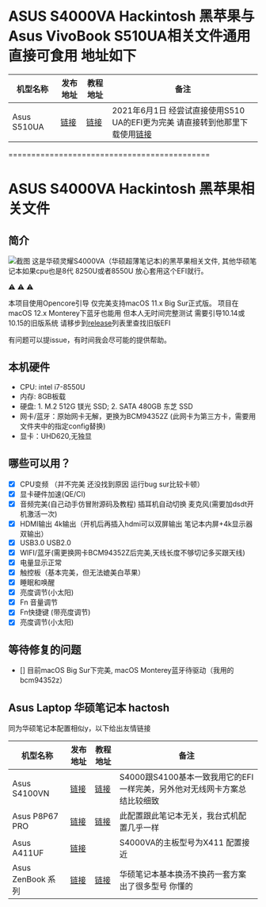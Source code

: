 
# ASUS S4000VA Hackintosh 黑苹果与Asus VivoBook S510UA相关文件通用 直接可食用 地址如下
| 机型名称                          | 发布地址                                                     | 教程地址                                                     | 备注                                                       |
| --------------------------------- | ------------------------------------------------------------ | ------------------------------------------------------------ | ---------------------------------------------------------- |
| Asus S510UA                       | [链接](https://github.com/LeeBinder/Asus-Vivobook-S510UA-Hackintosh/) | [链接](https://github.com/LeeBinder/Asus-Vivobook-S510UA-Hackintosh/) |   2021年6月1日 经尝试直接使用S510 UA的EFI更为完美 请直接转到他那里下载使用[链接](https://github.com/LeeBinder/Asus-Vivobook-S510UA-Hackintosh/)                  |

============================================
# ASUS S4000VA Hackintosh 黑苹果相关文件
## 简介 
![截图](screenshot/S4000VA.jpg)
这是华硕灵耀S4000VA（华硕超薄笔记本)的黑苹果相关文件, 其他华硕笔记本如果cpu也是8代 8250U或者8550U 放心套用这个EFI就行。

:warning: :warning: :warning: 

本项目使用Opencore引导 仅完美支持macOS 11.x Big Sur正式版。
项目在macOS 12.x Monterey下蓝牙也能用 但本人无时间完整测试
需要引导10.14或10.15的旧版系统 请移步到[release](https://github.com/stonexing/Asus-S4000VA8550-Hackintosh/releases)列表里查找旧版EFI

有问题可以提issue，有时间我会尽可能的提供帮助。 
## 本机硬件
- CPU: intel i7-8550U
- 内存: 8GB板载
- 硬盘: 1. M.2 512G 镁光 SSD; 2. SATA 480GB 东芝 SSD
- 网卡/蓝牙：原始网卡无解，更换为BCM94352Z (此网卡为第三方卡，需要用文件夹中的指定config替换)
- 显卡：UHD620,无独显
## 哪些可以用？
- [x] CPU变频 （并不完美 还没找到原因 运行bug sur比较卡顿）
- [x] 显卡硬件加速(QE/CI)
- [x] 音频完美(自己动手仿冒附源码及教程) 插耳机自动切换 麦克风(需要加dsdt开机激活一次)
- [x] HDMI输出 4k输出（开机后再插入hdmi可以双屏输出 笔记本内屏+4k显示器双输出）
- [x] USB3.0 USB2.0
- [x] WIFI/蓝牙(需更换网卡BCM94352Z后完美,天线长度不够切记多买跟天线)
- [x] 电量显示正常
- [x] 触控板（基本完美，但无法媲美白苹果）
- [x] 睡眠和唤醒
- [x] 亮度调节(小太阳)
- [x] Fn 音量调节
- [x] Fn快捷键 (带亮度调节)
- [x] 亮度调节(小太阳)
## 等待修复的问题
- [] 目前macOS Big Sur下完美, macOS Monterey蓝牙待驱动（我用的bcm94352z）


## Asus Laptop 华硕笔记本 hactosh
同为华硕笔记本配置相似y，以下给出友情链接

| 机型名称                          | 发布地址                                                     | 教程地址                                                     | 备注                                                       |
| --------------------------------- | ------------------------------------------------------------ | ------------------------------------------------------------ | ---------------------------------------------------------- |
| Asus S4100VN                       | [链接](https://github.com/loong1992/Asus_S4100VN8250U_Hackintosh) | [链接](https://github.com/loong1992/Asus_S4100VN8250U_Hackintosh/blob/master/README.md) |   S4000跟S4100基本一致我用它的EFI一样完美，另外他对无线网卡方案总结比较细致                   |
| Asus P8P67 PRO                   | [链接](https://github.com/rafaelmaeuer/Asus-P8P67Pro-Hackintosh)  | [链接](https://github.com/rafaelmaeuer/Asus-P8P67Pro-Hackintosh/blob/master/readme.md) |   此配置跟此笔记本无关，我台式机配置几乎一样 |
| Asus A411UF                         | [链接](https://github.com/faizauthar12/Asus_A411UF_Hackintosh) |                                                              |   S4000VA的主板型号为X411 配置接近                   |
| Asus ZenBook 系列               | [链接](https://github.com/hieplpvip/Asus-ZENBOOK-HACKINTOSH) | [链接](https://www.tonymacx86.com/threads/guide-Asus-zenbook-using-clover-uefi-hotpatch.257448/) | 华硕笔记本基本换汤不换药一套方案出了很多型号 你懂的  |



####

